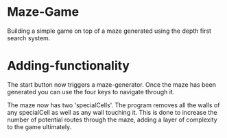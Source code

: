 # Maze-Game

Building a simple game on top of a maze generated using the depth first search system.

# Adding-functionality

The start button now triggers a maze-generator. Once the maze has been generated you can use the four keys to navigate through it.

The maze now has two 'specialCells'. The program removes all the walls of any specialCell as well as any wall touching it.
This is done to increase the number of potential routes through the maze, adding a layer of complexity to the game ultimately.